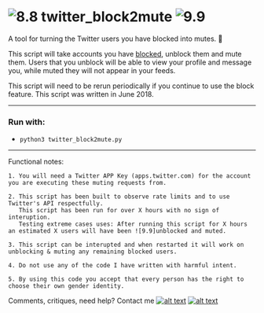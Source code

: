 # ![8.8] twitter_block2mute ![9.9]
A tool for turning the Twitter users you have blocked into mutes. :seedling:

This script will take accounts you have [blocked](https://help.twitter.com/en/using-twitter/blocking-and-unblocking-accounts), unblock them and mute them. Users that you unblock will be able to view your profile and message you, while muted they will not appear in your feeds.

This script will need to be rerun periodically if you continue to use the block feature.
This script was written in June 2018.

--------

### Run with:
 *  `python3 twitter_block2mute.py`

--------


Functional notes:


    1. You will need a Twitter APP Key (apps.twitter.com) for the account you are executing these muting requests from.

    2. This script has been built to observe rate limits and to use Twitter's API respectfully.
       This script has been run for over X hours with no sign of interuption.
       Testing extreme cases uses: After running this script for X hours an estimated X users will have been ![9.9]unblocked and muted.

    3. This script can be interupted and when restarted it will work on unblocking & muting any remaining blocked users.

    4. Do not use any of the code I have written with harmful intent.

    5. By using this code you accept that every person has the right to choose their own gender identity.


Comments, critiques, need help? Contact me [![alt text][6.3]][3]  [![alt text][1.2]][1]

<!-- Please don't remove this: Grab your social icons from https://github.com/carlsednaoui/gitsocial -->
[1.2]: https://i.imgur.com/wWzX9uB.png (twitter icon without padding)
[1]: https://www.twitter.com/AGreenDCBike
[6.3]: http://i.imgur.com/9I6NRUm.png (github icon without padding)
[3]: https://github.com/antoinemcgrath

[8.8]: https://i.imgur.com/Q80dBc7.png  (Twitter verified icon)
[9.9]: https://i.imgur.com/ShevBEa.png  (Blocked Twitter verified icon)
